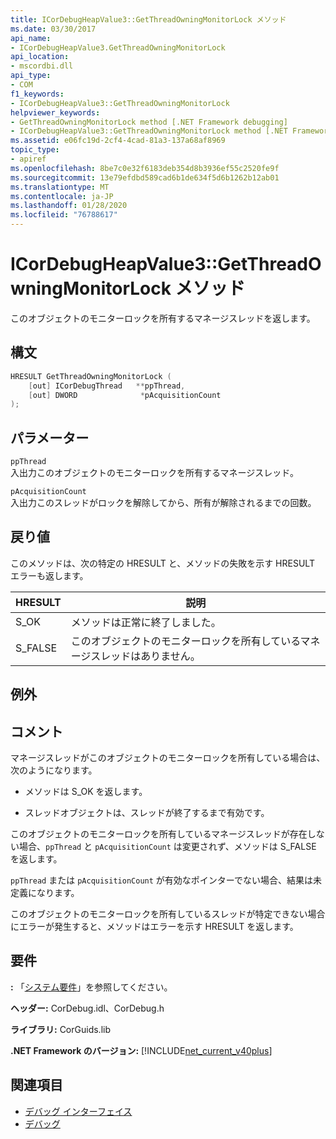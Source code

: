 ```yaml
---
title: ICorDebugHeapValue3::GetThreadOwningMonitorLock メソッド
ms.date: 03/30/2017
api_name:
- ICorDebugHeapValue3.GetThreadOwningMonitorLock
api_location:
- mscordbi.dll
api_type:
- COM
f1_keywords:
- ICorDebugHeapValue3::GetThreadOwningMonitorLock
helpviewer_keywords:
- GetThreadOwningMonitorLock method [.NET Framework debugging]
- ICorDebugHeapValue3::GetThreadOwningMonitorLock method [.NET Framework debugging]
ms.assetid: e06fc19d-2cf4-4cad-81a3-137a68af8969
topic_type:
- apiref
ms.openlocfilehash: 8be7c0e32f6183deb354d8b3936ef55c2520fe9f
ms.sourcegitcommit: 13e79efdbd589cad6b1de634f5d6b1262b12ab01
ms.translationtype: MT
ms.contentlocale: ja-JP
ms.lasthandoff: 01/28/2020
ms.locfileid: "76788617"
---
```

# <a name="icordebugheapvalue3getthreadowningmonitorlock-method"></a>ICorDebugHeapValue3::GetThreadOwningMonitorLock メソッド
このオブジェクトのモニターロックを所有するマネージスレッドを返します。  
  
## <a name="syntax"></a>構文  
  
```cpp  
HRESULT GetThreadOwningMonitorLock (  
    [out] ICorDebugThread   **ppThread,  
    [out] DWORD              *pAcquisitionCount  
);  
```  
  
## <a name="parameters"></a>パラメーター  
 `ppThread`  
 入出力このオブジェクトのモニターロックを所有するマネージスレッド。  
  
 `pAcquisitionCount`  
 入出力このスレッドがロックを解除してから、所有が解除されるまでの回数。  
  
## <a name="return-value"></a>戻り値  
 このメソッドは、次の特定の HRESULT と、メソッドの失敗を示す HRESULT エラーも返します。  
  
|HRESULT|説明|  
|-------------|-----------------|  
|S_OK|メソッドは正常に終了しました。|  
|S_FALSE|このオブジェクトのモニターロックを所有しているマネージスレッドはありません。|  
  
## <a name="exceptions"></a>例外  
  
## <a name="remarks"></a>コメント  
 マネージスレッドがこのオブジェクトのモニターロックを所有している場合は、次のようになります。  
  
- メソッドは S_OK を返します。  
  
- スレッドオブジェクトは、スレッドが終了するまで有効です。  
  
 このオブジェクトのモニターロックを所有しているマネージスレッドが存在しない場合、`ppThread` と `pAcquisitionCount` は変更されず、メソッドは S_FALSE を返します。  
  
 `ppThread` または `pAcquisitionCount` が有効なポインターでない場合、結果は未定義になります。  
  
 このオブジェクトのモニターロックを所有しているスレッドが特定できない場合にエラーが発生すると、メソッドはエラーを示す HRESULT を返します。  
  
## <a name="requirements"></a>要件  
 **:** 「[システム要件](../../../../docs/framework/get-started/system-requirements.md)」を参照してください。  
  
 **ヘッダー:** CorDebug.idl、CorDebug.h  
  
 **ライブラリ:** CorGuids.lib  
  
 **.NET Framework のバージョン:** [!INCLUDE[net_current_v40plus](../../../../includes/net-current-v40plus-md.md)]  
  
## <a name="see-also"></a>関連項目

- [デバッグ インターフェイス](debugging-interfaces.md)
- [デバッグ](index.md)
